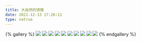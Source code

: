 ```yaml
---
title: 大自然的馈赠
date: 2021-12-13 17:26:11
type: natrue
---
```



{% gallery %}
![](https://cdn.jsdelivr.net/gh/jiaoyanxia/picgo@master/blogimg/202112121532433.png)
![](https://cdn.jsdelivr.net/gh/jiaoyanxia/picgo@master/blogimg/202112121532002.png)
![](https://cdn.jsdelivr.net/gh/jiaoyanxia/picgo@master/blogimg/202112121531199.png)
![](https://cdn.jsdelivr.net/gh/jiaoyanxia/picgo@master/blogimg/202112121535430.png)
![](https://cdn.jsdelivr.net/gh/jiaoyanxia/picgo@master/blogimg/202112121534819.png)
![](https://cdn.jsdelivr.net/gh/jiaoyanxia/picgo@master/blogimg/202112121533940.png)
![](https://cdn.jsdelivr.net/gh/jiaoyanxia/picgo@master/blogimg/202112121532981.png)
![](https://cdn.jsdelivr.net/gh/jiaoyanxia/picgo@master/blogimg/202112121539772.png)
![](https://cdn.jsdelivr.net/gh/jiaoyanxia/picgo@master/blogimg/202112121539546.png)
![](https://cdn.jsdelivr.net/gh/jiaoyanxia/picgo@master/blogimg/202112121535717.png)
{% endgallery %}